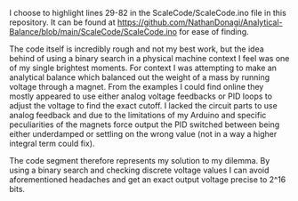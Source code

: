 I choose to highlight lines 29-82 in the ScaleCode/ScaleCode.ino file in this repository. It can be found at https://github.com/NathanDonagi/Analytical-Balance/blob/main/ScaleCode/ScaleCode.ino for ease of finding.

The code itself is incredibly rough and not my best work, but the idea behind of using a binary search in a physical machine context I feel was one of my single brightest moments. For context I was attempting to make an analytical balance which balanced out the weight of a mass by running voltage through a magnet. From the examples I could find online they mostly appeared to use either analog voltage feedbacks or PID loops to adjust the voltage to find the exact cutoff. I lacked the circuit parts to use analog feedback and due to the limitations of my Arduino and specific peculiarities of the magnets force output the PID switched between being either underdamped or settling on the wrong value (not in a way a higher integral term could fix).

The code segment therefore represents my solution to my dilemma. By using a binary search and checking discrete voltage values I can avoid aforementioned headaches and get an exact output voltage precise to 2^16 bits.
